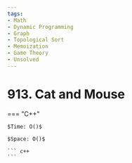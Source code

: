 ```yaml
---
tags:
- Math
- Dynamic Programming
- Graph
- Topological Sort
- Memoization
- Game Theory
- Unsolved
---
```



# 913. Cat and Mouse

=== "C++"

    $Time: O()$

    $Space: O()$

    ``` c++
    ```